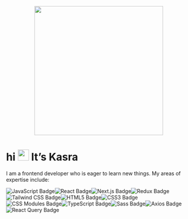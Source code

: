 <div id="header" align="center">
  <img src="https://cdn.dribbble.com/users/1813781/screenshots/5629008/working-time.gif" width="350"/>
</div> 

<h1> hi  <img src="https://media.giphy.com/media/hvRJCLFzcasrR4ia7z/giphy.gif" width="30px"/> It’s Kasra </h1>

I am a frontend developer who is eager to learn new things. My areas of expertise include:


![JavaScript Badge](https://img.shields.io/badge/JavaScript-F7DF1E?logo=javascript&logoColor=006915&style=for-the-badge)![React Badge](https://img.shields.io/badge/React-61DAFB?logo=react&logoColor=000&style=for-the-badge)![Next.js Badge](https://img.shields.io/badge/Next.js-000?logo=nextdotjs&logoColor=fff&style=for-the-badge)![Redux Badge](https://img.shields.io/badge/Redux-764ABC?logo=redux&logoColor=fff&style=for-the-badge)![Tailwind CSS Badge](https://img.shields.io/badge/Tailwind%20CSS-06B6D4?logo=tailwindcss&logoColor=fff&style=for-the-badge)![HTML5 Badge](https://img.shields.io/badge/HTML5-E34F26?logo=html5&logoColor=fff&style=for-the-badge)![CSS3 Badge](https://img.shields.io/badge/CSS3-1572B6?logo=css3&logoColor=fff&style=for-the-badge)![CSS Modules Badge](https://img.shields.io/badge/CSS%20Modules-000?logo=cssmodules&logoColor=fff&style=for-the-badge)![TypeScript Badge](https://img.shields.io/badge/TypeScript-3178C6?logo=typescript&logoColor=fff&style=for-the-badge)![Sass Badge](https://img.shields.io/badge/Sass-C69?logo=sass&logoColor=fff&style=for-the-badge)![Axios Badge](https://img.shields.io/badge/Axios-5A29E4?logo=axios&logoColor=fff&style=for-the-badge)![React Query Badge](https://img.shields.io/badge/React%20Query-FF4154?logo=reactquery&logoColor=fff&style=for-the-badge)
